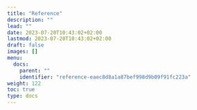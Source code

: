 ```yaml
---
title: "Reference"
description: ""
lead: ""
date: 2023-07-20T10:43:02+02:00
lastmod: 2023-07-20T10:43:02+02:00
draft: false
images: []
menu:
  docs:
    parent: ""
    identifier: "reference-eaec8d8a1a87bef998d9b09f91fc223a"
weight: 122
toc: true
type: docs
---
```


